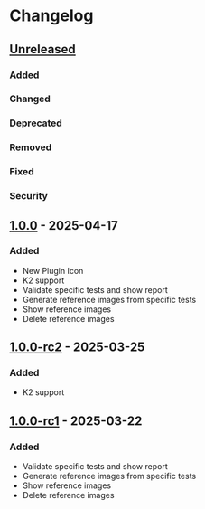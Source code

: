 # Changelog

## [Unreleased]

### Added

### Changed

### Deprecated

### Removed

### Fixed

### Security

## [1.0.0] - 2025-04-17

### Added

- New Plugin Icon
- K2 support
- Validate specific tests and show report
- Generate reference images from specific tests
- Show reference images
- Delete reference images

## [1.0.0-rc2] - 2025-03-25

### Added

- K2 support

## [1.0.0-rc1] - 2025-03-22

### Added

- Validate specific tests and show report
- Generate reference images from specific tests
- Show reference images
- Delete reference images

[Unreleased]: https://github.com/alexandre-lefranc/compose-preview-screenshot-testing-intellij-plugin/compare/v1.0.0...HEAD
[1.0.0]: https://github.com/alexandre-lefranc/compose-preview-screenshot-testing-intellij-plugin/compare/v1.0.0-rc2...v1.0.0
[1.0.0-rc2]: https://github.com/alexandre-lefranc/compose-preview-screenshot-testing-intellij-plugin/compare/v1.0.0-rc1...v1.0.0-rc2
[1.0.0-rc1]: https://github.com/alexandre-lefranc/compose-preview-screenshot-testing-intellij-plugin/commits/v1.0.0-rc1
